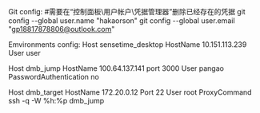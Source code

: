 Git config:
#需要在“控制面板\用户帐户\凭据管理器”删除已经存在的凭据
git config --global user.name "hakaorson"
git config --global user.email "gp18817878806@outlook.com"

Emvironments config:
Host sensetime_desktop
    HostName 10.151.113.239
    User user

Host dmb_jump
    HostName 100.64.137.141
    port 3000
    User pangao
    PasswordAuthentication no

Host dmb_target
    HostName 172.20.0.12
    Port 22
    User root
    ProxyCommand ssh -q -W %h:%p dmb_jump